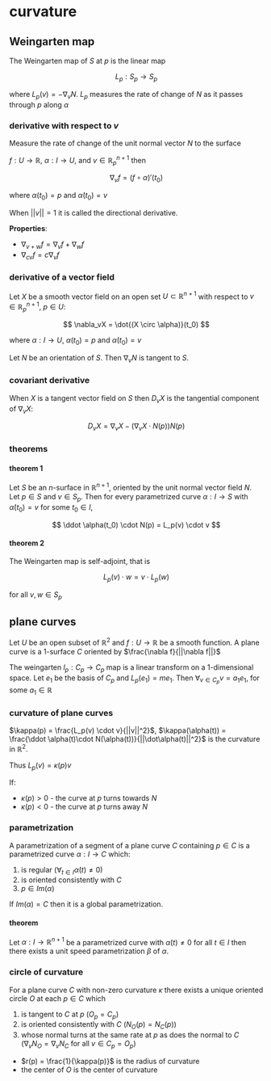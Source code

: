 # curvature

## Weingarten map

The Weingarten map of $S$ at $p$ is the linear map

$$
L_p : S_p \to S_p
$$

where $L_p(v) = - \nabla_vN$. $L_p$ measures the rate of change of $N$ as it passes through $p$ along $\alpha$

### derivative with respect to $v$

Measure the rate of change of the unit normal vector $N$ to the surface

$f: U \to \mathbb R$, $\alpha: I \to U$, and $v \in \mathbb R_p^{n+1}$ then

$$
\nabla_v f = (f \circ \alpha)'(t_0)
$$

where $\alpha(t_0) = p$ and $\dot\alpha(t_0) = v$

When $||v|| = 1$ it is called the directional derivative.

**Properties**:

- $\nabla_{v+w}f = \nabla_v f + \nabla_w f$
- $\nabla_{cv}f = c\nabla_v f$

### derivative of a vector field

Let $X$ be a smooth vector field on an open set $U \subset \mathbb R^{n+1}$ with respect to $v \in \mathbb R_p^{n+1}$, $p \in U$:

$$
\nabla_vX = \dot{(X \circ \alpha)}(t_0)
$$

where $\alpha: I \to U$, $\alpha(t_0) = p$ and $\dot\alpha(t_0) = v$

Let $N$ be an orientation of $S$. Then $\nabla_vN$ is tangent to $S$.

### covariant derivative

When $X$ is a tangent vector field on $S$ then $D_vX$ is the tangential component of $\nabla_vX$:

$$
D_v X = \nabla_v X - (\nabla_vX \cdot N(p))N(p)
$$

### theorems

#### theorem 1

Let $S$ be an $n$-surface in $\mathbb R^{n+ 1}$, oriented by the unit normal vector field $N$. Let $p \in S$ and $v \in S_p$. Then for every parametrized curve $\alpha: I \to S$ with $\dot \alpha(t_0) = v$ for some $t_0 \in I$,

$$
\ddot \alpha(t_0) \cdot N(p) = L_p(v) \cdot v
$$

#### theorem 2

The Weingarten map is self-adjoint, that is

$$
L_p(v) \cdot w = v \cdot L_p(w)
$$

for all $v, w \in S_p$

## plane curves

Let $U$ be an open subset of $\mathbb R^2$ and $f: U \to \mathbb R$ be a smooth function. A plane curve is a $1$-surface $C$ oriented by $\frac{\nabla f}{||\nabla f||}$

The weingarten $l_p: C_p \to C_p$ map is a linear transform on a 1-dimensional space. Let $e_1$ be the basis of $C_p$ and $L_p(e_1) = me_1$. Then $\forall_{v\in C_p} v = a_1 e_1$, for some $a_1 \in \mathbb R$

### curvature of plane curves

$\kappa(p) = \frac{L_p(v) \cdot v}{||v||^2}$, $\kappa(\alpha(t)) = \frac{\ddot \alpha(t)\cdot N(\alpha(t))}{||\dot\alpha(t)||^2}$ is the curvature in $\mathbb R^2$.

Thus $L_p(v) = \kappa(p)v$

If:

- $\kappa(p) > 0$ - the curve at $p$ turns towards $N$
- $\kappa(p) < 0$ - the curve at $p$ turns away $N$

### parametrization

A parametrization of a segment of a plane curve $C$ containing $p \in C$ is a parametrized curve $\alpha: I \to C$ which:

1. is regular ($\forall_{t \in I} \dot \alpha(t) \ne 0$)
2. is oriented consistently with $C$
3. $p \in Im(\alpha)$

If $Im(\alpha) = C$ then it is a global parametrization.

#### theorem

Let $\alpha: I \to \mathbb R^{n+1}$ be a parametrized curve with $\dot \alpha(t) \ne 0$ for all $t \in I$ then there exists a unit speed parametrization $\beta$ of $\alpha$.

### circle of curvature

For a plane curve $C$ with non-zero curvature $\kappa$ there exists a unique oriented circle $O$ at each $p \in C$ which

1. is tangent to $C$ at $p$ ($O_p = C_p$)
2. is oriented consistently with $C$ ($N_O(p) = N_C(p)$)
3. whose normal turns at the same rate at $p$ as does the normal to $C$ ($\nabla_vN_O = \nabla_vN_C$ for all $v \in C_p = O_p$)

- $r(p) = \frac{1}{\kappa(p)}$ is the radius of curvature
- the center of $O$ is the center of curvature
